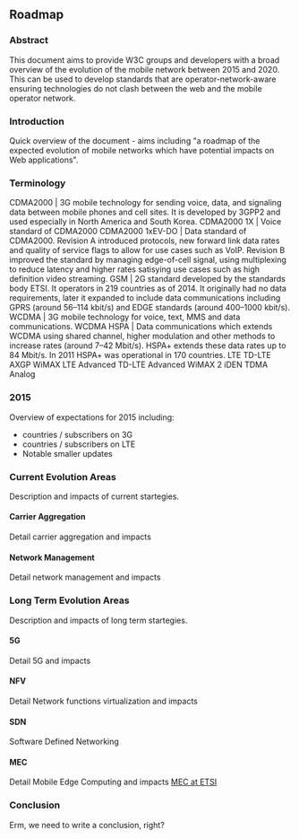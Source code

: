 ## Roadmap

### Abstract
This document aims to provide W3C groups and developers with a broad overview of the evolution of the mobile network between 2015 and 2020. This can be used to develop standards that are operator-network-aware ensuring technologies do not clash between the web and the mobile operator network.

### Introduction
Quick overview of the document - aims including "a roadmap of the expected evolution of mobile networks which have potential impacts on Web applications".

### Terminology

CDMA2000 | 3G mobile technology for sending voice, data, and signaling data between mobile phones and cell sites. It is developed by 3GPP2 and used especially in North America and South Korea.
CDMA2000 1X | Voice standard of CDMA2000
CDMA2000 1xEV-DO | Data standard of CDMA2000. Revision A introduced protocols, new forward link data rates and quality of service flags to allow for use cases such as VoIP. Revision B improved the standard by managing edge-of-cell signal, using multiplexing to reduce latency and higher rates satisying use cases such as high definition video streaming.
GSM | 2G standard developed by the standards body ETSI. It operators in 219 countries as of 2014. It originally had no data requirements, later it expanded to include data communications including GPRS (around 56–114 kbit/s) and EDGE standards (around 400–1000 kbit/s).
WCDMA | 3G mobile technology for voice, text, MMS and data communications. 
WCDMA HSPA | Data communications which extends WCDMA using shared channel, higher modulation and other methods to increase rates  (around 7–42 Mbit/s). HSPA+ extends these data rates up to 84 Mbit/s. In 2011 HSPA+ was operational in 170 countries. 
LTE
TD-LTE
AXGP
WiMAX
LTE Advanced
TD-LTE Advanced
WiMAX 2
iDEN
TDMA
Analog

### 2015
Overview of expectations for 2015 including:
* countries / subscribers on 3G
* countries / subscribers on LTE
* Notable smaller updates

### Current Evolution Areas
Description and impacts of current startegies.

#### Carrier Aggregation
Detail carrier aggregation and impacts

#### Network Management
Detail network management and impacts

### Long Term Evolution Areas
Description and impacts of long term startegies.

#### 5G
Detail 5G and impacts

#### NFV
Detail Network functions virtualization and impacts

#### SDN
Software Defined Networking

#### MEC
Detail Mobile Edge Computing and impacts
[MEC at ETSI](https://portal.etsi.org/Portals/0/TBpages/MEC/Docs/Mobile-edge_Computing_-_Introductory_Technical_White_Paper_V1%2018-09-14.pdf)

### Conclusion
Erm, we need to write a conclusion, right?
